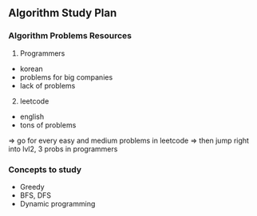 ## Algorithm Study Plan

### Algorithm Problems Resources

1. Programmers
- korean
- problems for big companies
- lack of problems

2. leetcode
- english
- tons of problems

=> go for every easy and medium problems in leetcode
=> then jump right into lvl2, 3 probs in programmers

### Concepts to study
- Greedy
- BFS, DFS
- Dynamic programming


